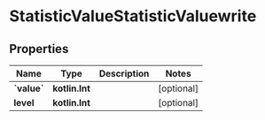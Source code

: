 
# StatisticValueStatisticValuewrite

## Properties
| Name | Type | Description | Notes |
| ------------ | ------------- | ------------- | ------------- |
| **&#x60;value&#x60;** | **kotlin.Int** |  |  [optional] |
| **level** | **kotlin.Int** |  |  [optional] |



